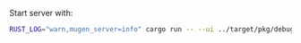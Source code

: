Start server with:

```sh
RUST_LOG="warn,mugen_server=info" cargo run -- --ui ../target/pkg/debug/ --pages ../pages
```
